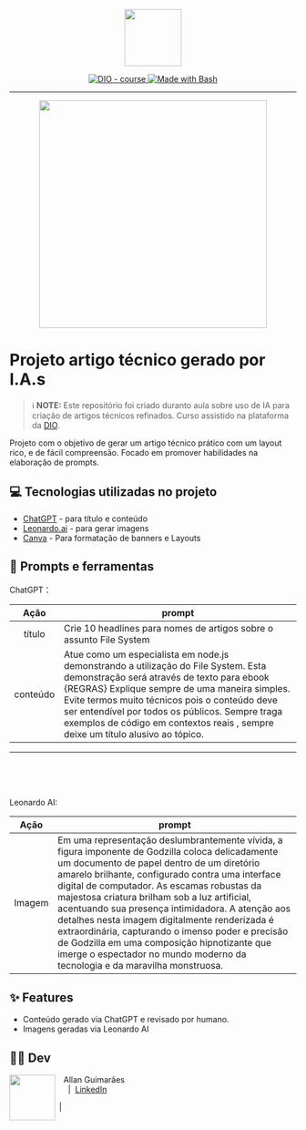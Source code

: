 <p align="center">
    <img width="100" src=".github/assets/banner.png">
</p>


<p align="center">
  <a href="https://dio.me/"><img src="https://img.shields.io/badge/DIO-Course-28DA77?logo=youtube" alt="DIO - course">
  </a>
  <a href="https://www.gnu.org/software/bash/" title="Go to Bash homepage"><img src="https://img.shields.io/badge/Prompt-Project-blue?logo=gnu-bash&amp;logoColor=white" alt="Made with Bash">
  </a>
</p>

-------

<p align="center">
  <img 
    src=".github/assets/preview.png"
    width="400"  
  />
</p>

# Projeto artigo técnico gerado por I.A.s


 > ℹ️ **NOTE:** Este repositório foi criado duranto aula sobre uso de IA para criação de artigos técnicos refinados. Curso assistido na plataforma da [DIO](https://dio.me).


Projeto com o objetivo de gerar um artigo técnico prático com um layout rico, e de fácil compreensão. Focado em promover habilidades na elaboração de prompts.


## 💻 Tecnologias utilizadas no projeto

- [ChatGPT](https://chat.openai.com/) - para título e conteúdo
- [Leonardo.ai](https://leonardo.ai/) - para gerar imagens
- [Canva](https://canva.com) - Para formatação de banners e Layouts

## 📄 Prompts e ferramentas


 
ChatGPT：

|   Ação   | prompt                                                                                                                                                                                                                                                                         |
| :------: | ------------------------------------------------------------------------------------------------------------------------------------------------------------------------------------------------------------------------------------------------------------------------------ |
|  título  | Crie 10 headlines para nomes de artigos sobre o assunto File System                                                                                                                                                                          |
| conteúdo | Atue como um especialista em node.js demonstrando a utilização do File System. Esta demonstração será através de texto para ebook {REGRAS} Explique sempre de uma maneira simples. Evite termos muito técnicos pois o conteúdo deve ser entendível por todos os públicos. Sempre traga exemplos de código em contextos reais , sempre deixe um título alusivo ao tópico. 


<hr>
<br>
<br>
<br>

Leonardo AI:

|   Ação   | prompt                                                                                                                                                                                                                                                                         |
| :------: | ------------------------------------------------------------------------------------------------------------------------------------------------------------------------------------------------------------------------------------------------------------------------------ |
|  Imagem  | Em uma representação deslumbrantemente vívida, a figura imponente de Godzilla coloca delicadamente um documento de papel dentro de um diretório amarelo brilhante, configurado contra uma interface digital de computador. As escamas robustas da majestosa criatura brilham sob a luz artificial, acentuando sua presença intimidadora. A atenção aos detalhes nesta imagem digitalmente renderizada é extraordinária, capturando o imenso poder e precisão de Godzilla em uma composição hipnotizante que imerge o espectador no mundo moderno da tecnologia e da maravilha monstruosa.                                                                                                                                                            




## ✨ Features

- Conteúdo gerado via ChatGPT e revisado por humano.
- Imagens geradas via Leonardo AI 

 

## 👨‍💻 Dev

<p>
    <img 
      align=left 
      margin=10 
      width=80 
      src="https://avatars.githubusercontent.com/u/37452836?v=4"
    />
    <p>&nbsp&nbsp&nbspAllan Guimarães<br>
    &nbsp&nbsp&nbsp
    </a>&nbsp;|&nbsp;
    <a href="https://www.linkedin.com/in/allanguimaraes/">LinkedIn</a>

&nbsp;|&nbsp;</p>
</p>
<br/><br/>
<p>

 
